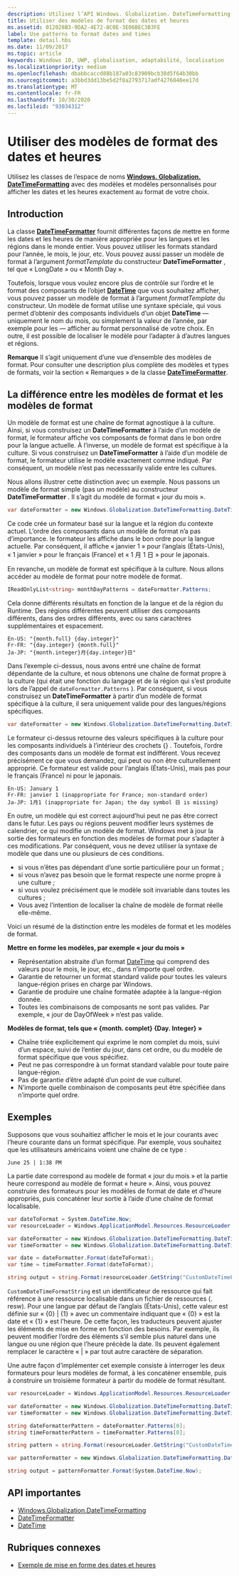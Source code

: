 ```yaml
---
description: Utilisez l’API Windows. Globalization. DateTimeFormatting avec des modèles et des modèles personnalisés pour afficher les dates et les heures exactement au format de votre choix.
title: Utiliser des modèles de format des dates et heures
ms.assetid: 012028B3-9DA2-4E72-8C0E-3E06BEC3B3FE
label: Use patterns to format dates and times
template: detail.hbs
ms.date: 11/09/2017
ms.topic: article
keywords: Windows 10, UWP, globalisation, adaptabilité, localisation
ms.localizationpriority: medium
ms.openlocfilehash: dbabbcaccd88b187a03c83909bcb38d5f64b30bb
ms.sourcegitcommit: a3bbd3dd13be5d2f8a2793717adf4276840ee17d
ms.translationtype: MT
ms.contentlocale: fr-FR
ms.lasthandoff: 10/30/2020
ms.locfileid: "93034312"
---
```

# <a name="use-templates-and-patterns-to-format-dates-and-times"></a>Utiliser des modèles de format des dates et heures

Utilisez les classes de l’espace de noms [**Windows. Globalization. DateTimeFormatting**](/uwp/api/windows.globalization.datetimeformatting?branch=live) avec des modèles et modèles personnalisés pour afficher les dates et les heures exactement au format de votre choix.

## <a name="introduction"></a>Introduction

La classe [**DateTimeFormatter**](/uwp/api/windows.globalization.datetimeformatting?branch=live) fournit différentes façons de mettre en forme les dates et les heures de manière appropriée pour les langues et les régions dans le monde entier. Vous pouvez utiliser les formats standard pour l’année, le mois, le jour, etc. Vous pouvez aussi passer un modèle de format à l’argument *formatTemplate* du constructeur **DateTimeFormatter** , tel que « LongDate » ou « Month Day ».

Toutefois, lorsque vous voulez encore plus de contrôle sur l’ordre et le format des composants de l’objet [**DateTime**](/uwp/api/windows.foundation.datetime?branch=live) que vous souhaitez afficher, vous pouvez passer un modèle de format à l’argument *formatTemplate* du constructeur. Un modèle de format utilise une syntaxe spéciale, qui vous permet d’obtenir des composants individuels d’un objet **DateTime** &mdash; uniquement le nom du mois, ou simplement la valeur de l’année, par exemple pour les &mdash; afficher au format personnalisé de votre choix. En outre, il est possible de localiser le modèle pour l’adapter à d’autres langues et régions.

**Remarque**  Il s’agit uniquement d’une vue d’ensemble des modèles de format. Pour consulter une description plus complète des modèles et types de formats, voir la section « Remarques » de la classe [**DateTimeFormatter**](/uwp/api/windows.globalization.datetimeformatting?branch=live).

## <a name="the-difference-between-format-templates-and-format-patterns"></a>La différence entre les modèles de format et les modèles de format

Un modèle de format est une chaîne de format agnostique à la culture. Ainsi, si vous construisez un **DateTimeFormatter** à l’aide d’un modèle de format, le formateur affiche vos composants de format dans le bon ordre pour la langue actuelle. À l’inverse, un modèle de format est spécifique à la culture. Si vous construisez un **DateTimeFormatter** à l’aide d’un modèle de format, le formateur utilise le modèle exactement comme indiqué. Par conséquent, un modèle n’est pas necesssarily valide entre les cultures.

Nous allons illustrer cette distinction avec un exemple. Nous passons un modèle de format simple (pas un modèle) au constructeur **DateTimeFormatter** . Il s’agit du modèle de format « jour du mois ».

```csharp
var dateFormatter = new Windows.Globalization.DateTimeFormatting.DateTimeFormatter("month day");
```

Ce code crée un formateur basé sur la langue et la région du contexte actuel. L’ordre des composants dans un modèle de format n’a pas d’importance. le formateur les affiche dans le bon ordre pour la langue actuelle. Par conséquent, il affiche « janvier 1 » pour l’anglais (États-Unis), « 1 janvier » pour le français (France) et « 1 月 1 日 » pour le japonais.

En revanche, un modèle de format est spécifique à la culture. Nous allons accéder au modèle de format pour notre modèle de format.

```csharp
IReadOnlyList<string> monthDayPatterns = dateFormatter.Patterns;
```

Cela donne différents résultats en fonction de la langue et de la région du Runtime. Des régions différentes peuvent utiliser des composants différents, dans des ordres différents, avec ou sans caractères supplémentaires et espacement.

```syntax
En-US: "{month.full} {day.integer}"
Fr-FR: "{day.integer} {month.full}"
Ja-JP: "{month.integer}月{day.integer}日"
```

Dans l’exemple ci-dessus, nous avons entré une chaîne de format dépendante de la culture, et nous obtenons une chaîne de format propre à la culture (qui était une fonction du langage et de la région qui s’est produite lors de l’appel de `dateFormatter.Patterns` ). Par conséquent, si vous construisez un **DateTimeFormatter** à partir d’un modèle de format spécifique à la culture, il sera uniquement valide pour des langues/régions spécifiques.

```csharp
var dateFormatter = new Windows.Globalization.DateTimeFormatting.DateTimeFormatter("{month.full} {day.integer}");
```

Le formateur ci-dessus retourne des valeurs spécifiques à la culture pour les composants individuels à l’intérieur des crochets {} . Toutefois, l’ordre des composants dans un modèle de format est indifférent. Vous recevez précisément ce que vous demandez, qui peut ou non être culturellement approprié. Ce formateur est valide pour l’anglais (États-Unis), mais pas pour le français (France) ni pour le japonais.

``` syntax
En-US: January 1
Fr-FR: janvier 1 (inappropriate for France; non-standard order)
Ja-JP: 1月1 (inappropriate for Japan; the day symbol 日 is missing)
```

En outre, un modèle qui est correct aujourd’hui peut ne pas être correct dans le futur. Les pays ou régions peuvent modifier leurs systèmes de calendrier, ce qui modifie un modèle de format. Windows met à jour la sortie des formateurs en fonction des modèles de format pour s’adapter à ces modifications. Par conséquent, vous ne devez utiliser la syntaxe de modèle que dans une ou plusieurs de ces conditions.

-   si vous n’êtes pas dépendant d’une sortie particulière pour un format ;
-   si vous n’avez pas besoin que le format respecte une norme propre à une culture ;
-   si vous voulez précisément que le modèle soit invariable dans toutes les cultures ;
-   Vous avez l’intention de localiser la chaîne de modèle de format réelle elle-même.

Voici un résumé de la distinction entre les modèles de format et les modèles de format.

**Mettre en forme les modèles, par exemple « jour du mois »**

-   Représentation abstraite d’un format [DateTime](/uwp/api/windows.foundation.datetime?branch=live) qui comprend des valeurs pour le mois, le jour, etc., dans n’importe quel ordre.
-   Garantie de retourner un format standard valide pour toutes les valeurs langue-région prises en charge par Windows.
-   Garantie de produire une chaîne formatée adaptée à la langue-région donnée.
-   Toutes les combinaisons de composants ne sont pas valides. Par exemple, « jour de DayOfWeek » n’est pas valide.

**Modèles de format, tels que « {month. complet} {Day. Integer} »**

-   Chaîne triée explicitement qui exprime le nom complet du mois, suivi d’un espace, suivi de l’entier du jour, dans cet ordre, ou du modèle de format spécifique que vous spécifiez.
-   Peut ne pas correspondre à un format standard valable pour toute paire langue-région.
-   Pas de garantie d’être adapté d’un point de vue culturel.
-   N’importe quelle combinaison de composants peut être spécifiée dans n’importe quel ordre.

## <a name="examples"></a>Exemples

Supposons que vous souhaitiez afficher le mois et le jour courants avec l’heure courante dans un format spécifique. Par exemple, vous souhaitez que les utilisateurs américains voient une chaîne de ce type :

``` syntax
June 25 | 1:38 PM
```

La partie date correspond au modèle de format « jour du mois » et la partie heure correspond au modèle de format « heure ». Ainsi, vous pouvez construire des formateurs pour les modèles de format de date et d’heure appropriés, puis concaténer leur sortie à l’aide d’une chaîne de format localisable.

```csharp
var dateToFormat = System.DateTime.Now;
var resourceLoader = Windows.ApplicationModel.Resources.ResourceLoader.GetForCurrentView();

var dateFormatter = new Windows.Globalization.DateTimeFormatting.DateTimeFormatter("month day");
var timeFormatter = new Windows.Globalization.DateTimeFormatting.DateTimeFormatter("hour minute");

var date = dateFormatter.Format(dateToFormat);
var time = timeFormatter.Format(dateToFormat);

string output = string.Format(resourceLoader.GetString("CustomDateTimeFormatString"), date, time);
```

`CustomDateTimeFormatString` est un identificateur de ressource qui fait référence à une ressource localisable dans un fichier de ressources (. resw). Pour une langue par défaut de l’anglais (États-Unis), cette valeur est définie sur « {0} | {1} » avec un commentaire indiquant que « {0} » est la date et « {1} » est l’heure. De cette façon, les traducteurs peuvent ajuster les éléments de mise en forme en fonction des besoins. Par exemple, ils peuvent modifier l’ordre des éléments s’il semble plus naturel dans une langue ou une région que l’heure précède la date. Ils peuvent également remplacer le caractère « | » par tout autre caractère de séparation.

Une autre façon d’implémenter cet exemple consiste à interroger les deux formateurs pour leurs modèles de format, à les concaténer ensemble, puis à construire un troisième formateur à partir du modèle de format résultant.

```csharp
var resourceLoader = Windows.ApplicationModel.Resources.ResourceLoader.GetForCurrentView();

var dateFormatter = new Windows.Globalization.DateTimeFormatting.DateTimeFormatter("month day");
var timeFormatter = new Windows.Globalization.DateTimeFormatting.DateTimeFormatter("hour minute");

string dateFormatterPattern = dateFormatter.Patterns[0];
string timeFormatterPattern = timeFormatter.Patterns[0];

string pattern = string.Format(resourceLoader.GetString("CustomDateTimeFormatString"), dateFormatterPattern, timeFormatterPattern);

var patternFormatter = new Windows.Globalization.DateTimeFormatting.DateTimeFormatter(pattern);

string output = patternFormatter.Format(System.DateTime.Now);
```

## <a name="important-apis"></a>API importantes

* [Windows.Globalization.DateTimeFormatting](/uwp/api/windows.globalization.datetimeformatting?branch=live)
* [DateTimeFormatter](/uwp/api/windows.globalization.datetimeformatting?branch=live)
* [DateTime](/uwp/api/windows.foundation.datetime?branch=live)

## <a name="related-topics"></a>Rubriques connexes

* [Exemple de mise en forme des dates et heures](https://github.com/microsoftarchive/msdn-code-gallery-microsoft/tree/411c271e537727d737a53fa2cbe99eaecac00cc0/Official%20Windows%20Platform%20Sample/Windows%208%20app%20samples/%5BC%23%5D-Windows%208%20app%20samples/C%23/Windows%208%20app%20samples/Date%20and%20time%20formatting%20sample%20(Windows%208))
